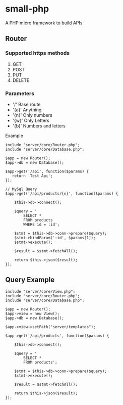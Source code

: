 # small-php
A PHP micro framework to build APIs

## Router

### Supported https methods
 1) GET
 2) POST
 3) PUT 
 4) DELETE
 
### Parameters
- '/'   Base route
- '{a}' Anything
- '{n}' Only numbers
- '{w}' Only Letters 
- '{b}' Numbers and letters

Example

```
include "server/core/Router.php";
include "server/core/Database.php";

$app = new Router(); 
$app->db = new Database();

$app->get('/api', function($params) {	
   return 'Test Api';	
});

// MySql Query
$app->get('/api/products/{n}', function($params) {

	$this->db->connect();
	
	$query = '
		SELECT * 
		FROM products 
		WHERE id = :id';

	$stmt = $this->db->conn->prepare($query);
	$stmt->bindParam(':id', $params[1]);
	$stmt->execute();

	$result = $stmt->fetchAll();

	return $this->json($result);
});

```

## Query Example

```
include "server/core/View.php";
include "server/core/Router.php";
include "server/core/Database.php";

$app = new Router(); 
$app->view = new View();
$app->db = new Database();

$app->view->setPath("server/templates");

$app->get('/api/products', function($params) {

	$this->db->connect();
	
	$query = '
		SELECT * 
		FROM products';

	$stmt = $this->db->conn->prepare($query);
	$stmt->execute();

	$result = $stmt->fetchAll();

	return $this->json($result);
});
```

